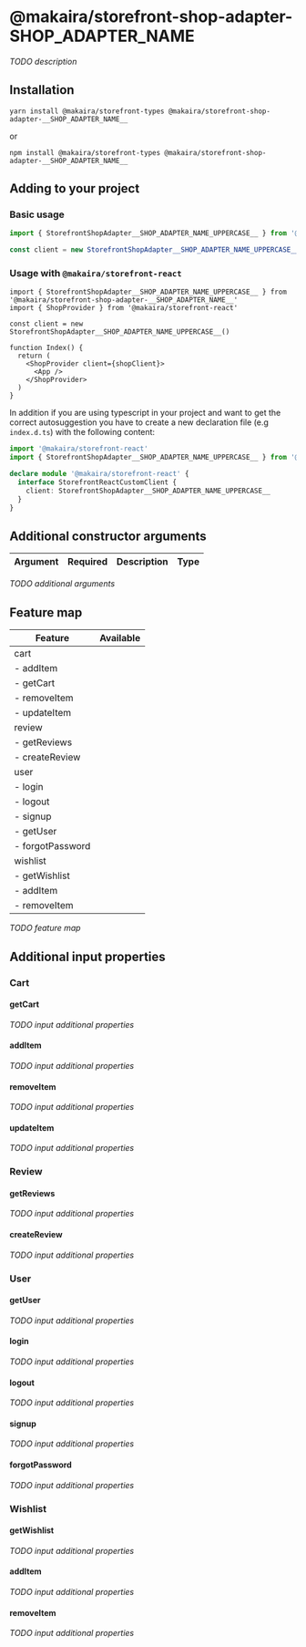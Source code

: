 # @makaira/storefront-shop-adapter-**SHOP_ADAPTER_NAME**

_TODO description_

## Installation

`yarn install @makaira/storefront-types @makaira/storefront-shop-adapter-__SHOP_ADAPTER_NAME__`

or

`npm install @makaira/storefront-types @makaira/storefront-shop-adapter-__SHOP_ADAPTER_NAME__`

## Adding to your project

### Basic usage

```typescript
import { StorefrontShopAdapter__SHOP_ADAPTER_NAME_UPPERCASE__ } from '@makaira/storefront-shop-adapter-__SHOP_ADAPTER_NAME__'

const client = new StorefrontShopAdapter__SHOP_ADAPTER_NAME_UPPERCASE__()
```

### Usage with `@makaira/storefront-react`

```tsx
import { StorefrontShopAdapter__SHOP_ADAPTER_NAME_UPPERCASE__ } from '@makaira/storefront-shop-adapter-__SHOP_ADAPTER_NAME__'
import { ShopProvider } from '@makaira/storefront-react'

const client = new StorefrontShopAdapter__SHOP_ADAPTER_NAME_UPPERCASE__()

function Index() {
  return (
    <ShopProvider client={shopClient}>
      <App />
    </ShopProvider>
  )
}
```

In addition if you are using typescript in your project and want to get the correct autosuggestion you have to create a new declaration file (e.g `index.d.ts`) with the following content:

```typescript
import '@makaira/storefront-react'
import { StorefrontShopAdapter__SHOP_ADAPTER_NAME_UPPERCASE__ } from '@makaira/storefront-shop-adapter-__SHOP_ADAPTER_NAME__'

declare module '@makaira/storefront-react' {
  interface StorefrontReactCustomClient {
    client: StorefrontShopAdapter__SHOP_ADAPTER_NAME_UPPERCASE__
  }
}
```

## Additional constructor arguments

| Argument | Required | Description | Type |
| -------- | -------- | ----------- | ---- |

_TODO additional arguments_

## Feature map

| Feature          | Available |
| ---------------- | --------- |
| cart             |           |
| - addItem        |           |
| - getCart        |           |
| - removeItem     |           |
| - updateItem     |           |
| review           |           |
| - getReviews     |           |
| - createReview   |           |
| user             |           |
| - login          |           |
| - logout         |           |
| - signup         |           |
| - getUser        |           |
| - forgotPassword |           |
| wishlist         |           |
| - getWishlist    |           |
| - addItem        |           |
| - removeItem     |           |

_TODO feature map_

## Additional input properties

### Cart

#### getCart

_TODO input additional properties_

#### addItem

_TODO input additional properties_

#### removeItem

_TODO input additional properties_

#### updateItem

_TODO input additional properties_

### Review

#### getReviews

_TODO input additional properties_

#### createReview

_TODO input additional properties_

### User

#### getUser

_TODO input additional properties_

#### login

_TODO input additional properties_

#### logout

_TODO input additional properties_

#### signup

_TODO input additional properties_

#### forgotPassword

_TODO input additional properties_

### Wishlist

#### getWishlist

_TODO input additional properties_

#### addItem

_TODO input additional properties_

#### removeItem

_TODO input additional properties_

